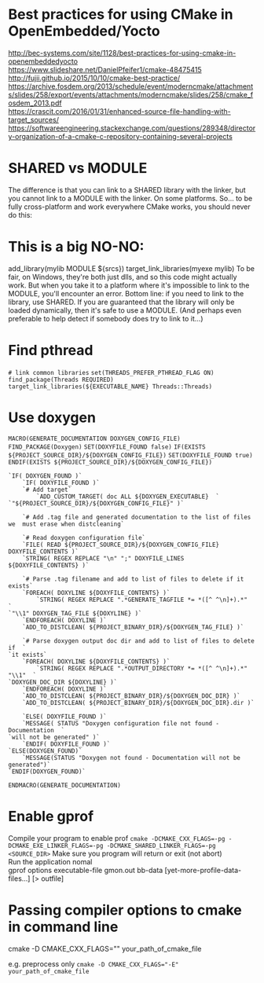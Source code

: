 # Best practices for using CMake in OpenEmbedded/Yocto
http://bec-systems.com/site/1128/best-practices-for-using-cmake-in-openembeddedyocto   
https://www.slideshare.net/DanielPfeifer1/cmake-48475415   
http://fujii.github.io/2015/10/10/cmake-best-practice/   
https://archive.fosdem.org/2013/schedule/event/moderncmake/attachments/slides/258/export/events/attachments/moderncmake/slides/258/cmake_fosdem_2013.pdf   
https://crascit.com/2016/01/31/enhanced-source-file-handling-with-target_sources/   
https://softwareengineering.stackexchange.com/questions/289348/directory-organization-of-a-cmake-c-repository-containing-several-projects   

# SHARED vs MODULE
The difference is that you can link to a SHARED library with the linker, but you cannot link to a MODULE with the linker. On some platforms.
So... to be fully cross-platform and work everywhere CMake works, you should never do this:
# This is a big NO-NO:
add_library(mylib MODULE ${srcs})
target_link_libraries(myexe mylib)
To be fair, on Windows, they're both just dlls, and so this code might actually work. But when you take it to a platform where it's impossible to link to the MODULE, you'll encounter an error.
Bottom line: if you need to link to the library, use SHARED. If you are guaranteed that the library will only be loaded dynamically, then it's safe to use a MODULE. (And perhaps even preferable to help detect if somebody does try to link to it...)

# Find pthread
`# link common libraries`
`set(THREADS_PREFER_PTHREAD_FLAG ON)`
`find_package(Threads REQUIRED)`
`target_link_libraries(${EXECUTABLE_NAME} Threads::Threads)`

# Use doxygen
`MACRO(GENERATE_DOCUMENTATION DOXYGEN_CONFIG_FILE)`
    `FIND_PACKAGE(Doxygen)`
    `SET(DOXYFILE_FOUND false)`
    `IF(EXISTS ${PROJECT_SOURCE_DIR}/${DOXYGEN_CONFIG_FILE})`
        `SET(DOXYFILE_FOUND true)`
    `ENDIF(EXISTS ${PROJECT_SOURCE_DIR}/${DOXYGEN_CONFIG_FILE})`

    `IF( DOXYGEN_FOUND )`
        `IF( DOXYFILE_FOUND )`
        `# Add target`
            `ADD_CUSTOM_TARGET( doc ALL ${DOXYGEN_EXECUTABLE}  `
    `"${PROJECT_SOURCE_DIR}/${DOXYGEN_CONFIG_FILE}" )`

        `# Add .tag file and generated documentation to the list of files we  must erase when distcleaning`

        `# Read doxygen configuration file`
        `FILE( READ ${PROJECT_SOURCE_DIR}/${DOXYGEN_CONFIG_FILE} DOXYFILE_CONTENTS )`
        `STRING( REGEX REPLACE "\n" ";" DOXYFILE_LINES ${DOXYFILE_CONTENTS} )`

        `# Parse .tag filename and add to list of files to delete if it exists`
        `FOREACH( DOXYLINE ${DOXYFILE_CONTENTS} )`
            `STRING( REGEX REPLACE ".*GENERATE_TAGFILE *= *([^ ^\n]+).*"  `
    `"\\1" DOXYGEN_TAG_FILE ${DOXYLINE} )`
        `ENDFOREACH( DOXYLINE )`
        `ADD_TO_DISTCLEAN( ${PROJECT_BINARY_DIR}/${DOXYGEN_TAG_FILE} )`

        `# Parse doxygen output doc dir and add to list of files to delete if  `
    `it exists`
        `FOREACH( DOXYLINE ${DOXYFILE_CONTENTS} )`
            `STRING( REGEX REPLACE ".*OUTPUT_DIRECTORY *= *([^ ^\n]+).*" "\\1"  `
    `DOXYGEN_DOC_DIR ${DOXYLINE} )`
        `ENDFOREACH( DOXYLINE )`
        `ADD_TO_DISTCLEAN( ${PROJECT_BINARY_DIR}/${DOXYGEN_DOC_DIR} )`
        `ADD_TO_DISTCLEAN( ${PROJECT_BINARY_DIR}/${DOXYGEN_DOC_DIR}.dir )`

        `ELSE( DOXYFILE_FOUND )`
        `MESSAGE( STATUS "Doxygen configuration file not found - Documentation  `
    `will not be generated" )`
        `ENDIF( DOXYFILE_FOUND )`
    `ELSE(DOXYGEN_FOUND)`
        `MESSAGE(STATUS "Doxygen not found - Documentation will not be generated")`
    `ENDIF(DOXYGEN_FOUND)`
`ENDMACRO(GENERATE_DOCUMENTATION)`

# Enable gprof
Compile your program to enable prof
`cmake -DCMAKE_CXX_FLAGS=-pg -DCMAKE_EXE_LINKER_FLAGS=-pg -DCMAKE_SHARED_LINKER_FLAGS=-pg <SOURCE_DIR>`
Make sure you program will return or exit (not abort)   
Run the application nomal   
gprof options executable-file gmon.out bb-data [yet-more-profile-data-files…] [> outfile]

# Passing compiler options to cmake in command line
cmake -D CMAKE_CXX_FLAGS="" your_path_of_cmake_file

e.g. preprocess only
`cmake -D CMAKE_CXX_FLAGS="-E" your_path_of_cmake_file`